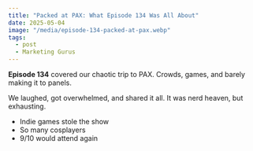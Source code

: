 ```yaml
---
title: "Packed at PAX: What Episode 134 Was All About"
date: 2025-05-04
image: "/media/episode-134-packed-at-pax.webp"
tags:
  - post
  - Marketing Gurus
---
```


**Episode 134** covered our chaotic trip to PAX. Crowds, games, and barely making it to panels.

We laughed, got overwhelmed, and shared it all. It was nerd heaven, but exhausting.

- Indie games stole the show
- So many cosplayers
- 9/10 would attend again
